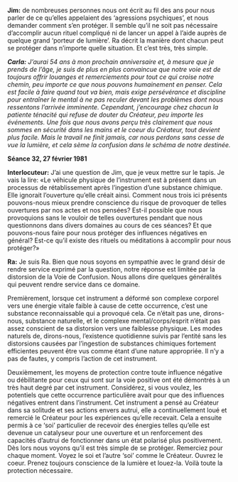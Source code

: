 <p><strong>Jim:</strong> de nombreuses personnes nous ont écrit au fil des ans pour nous parler de ce qu’elles appelaient des ‘agressions psychiques’, et nous demander comment s’en protéger. Il semble qu’il ne soit pas nécessaire d’accomplir aucun rituel compliqué ni de lancer un appel à l’aide auprès de quelque grand ‘porteur de lumière’. Ra décrit la manière dont chacun peut se protéger dans n’importe quelle situation. Et c’est très, très simple.</p>
<p><em><strong>Carla:</strong> J’aurai 54 ans à mon prochain anniversaire et, à mesure que je prends de l’âge, je suis de plus en plus convaincue que notre voie est de toujours offrir louanges et remerciements pour tout ce qui croise notre chemin, peu importe ce que nous pouvons humainement en penser. Cela est facile à faire quand tout va bien, mais exige persévérance et discipline pour entraîner le mental à ne pas reculer devant les problèmes dont nous ressentons l’arrivée imminente. Cependant, j’encourage chez chacun la patiente ténacité qui refuse de douter du Créateur, peu importe les événements. Une fois que nous avons perçu très clairement que nous sommes en sécurité dans les mains et le coeur du Créateur, tout devient plus facile. Mais le travail ne finit jamais, car nous perdons sans cesse de vue la lumière, et cela sème la confusion dans le schéma de notre destinée.</em></p>
<p><strong>Séance 32, 27 février 1981</strong></p>
<p><strong>Interlocuteur:</strong> J’ai une question de Jim, que je veux mettre sur le tapis. Je vais la lire: «Le véhicule physique de l’instrument est à présent dans un processus de rétablissement après l’ingestion d’une substance chimique. Elle ignorait l’ouverture qu’elle créait ainsi. Comment nous trois ici présents pouvons-nous mieux prendre conscience du risque de provoquer de telles ouvertures par nos actes et nos pensées? Est-il possible que nous provoquions sans le vouloir de telles ouvertures pendant que nous questionnons dans divers domaines au cours de ces séances? Et que pouvons-nous faire pour nous protéger des influences négatives en général? Est-ce qu’il existe des rituels ou méditations à accomplir pour nous protéger?»</p>
<p><strong>Ra:</strong> Je suis Ra. Bien que nous soyons en sympathie avec le grand désir de rendre service exprimé par la question, notre réponse est limitée par la distorsion de la Voie de Confusion. Nous allons dire quelques généralités qui peuvent rendre service dans ce domaine.</p>
<p>Premièrement, lorsque cet instrument a déformé son complexe corporel vers une énergie vitale faible à cause de cette occurrence, c’est une substance reconnaissable qui a provoqué cela. Ce n’était pas une, dirons-nous, substance naturelle, et le complexe mental/corps/esprit n’était pas assez conscient de sa distorsion vers une faiblesse physique. Les modes naturels de, dirons-nous, l’existence quotidienne suivis par l’entité sans les distorsions causées par l’ingestion de substances chimiques fortement efficientes peuvent être vus comme étant d’une nature appropriée. Il n’y a pas de fautes, y compris l’action de cet instrument.</p>
<p>Deuxièmement, les moyens de protection contre toute influence négative ou débilitante pour ceux qui sont sur la voie positive ont été démontrés à un très haut degré par cet instrument. Considérez, si vous voulez, les potentiels que cette occurrence particulière avait pour que des influences négatives entrent dans l’instrument. Cet instrument a pensé au Créateur dans sa solitude et ses actions envers autrui, elle a continuellement loué et remercié le Créateur pour les expériences qu’elle recevait. Cela a ensuite permis à ce ‘soi’ particulier de recevoir des énergies telles qu’elle est devenue un catalyseur pour une ouverture et un renforcement des capacités d’autrui de fonctionner dans un état polarisé plus positivement. Dès lors nous voyons qu’il est très simple de se protéger. Remerciez pour chaque moment. Voyez le soi et l’autre ‘soi’ comme le Créateur. Ouvrez le coeur. Prenez toujours conscience de la lumière et louez-la. Voilà toute la protection nécessaire.</p>